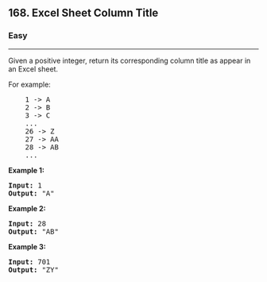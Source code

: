 <h2>168. Excel Sheet Column Title</h2><h3>Easy</h3><hr><div><p>Given a positive integer, return its corresponding column title as appear in an Excel sheet.</p>

<p>For example:</p>

<pre>    1 -&gt; A
    2 -&gt; B
    3 -&gt; C
    ...
    26 -&gt; Z
    27 -&gt; AA
    28 -&gt; AB 
    ...
</pre>

<p><strong>Example 1:</strong></p>

<pre><strong>Input:</strong> 1
<strong>Output:</strong> "A"
</pre>

<p><strong>Example 2:</strong></p>

<pre><strong>Input:</strong> 28
<strong>Output:</strong> "AB"
</pre>

<p><strong>Example 3:</strong></p>

<pre><strong>Input:</strong> 701
<strong>Output:</strong> "ZY"
</pre></div>